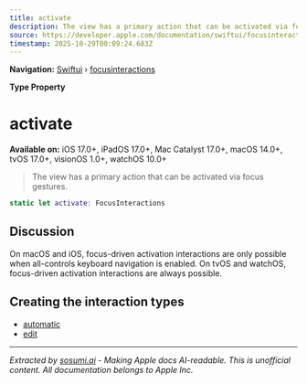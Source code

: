 ```yaml
---
title: activate
description: The view has a primary action that can be activated via focus gestures.
source: https://developer.apple.com/documentation/swiftui/focusinteractions/activate
timestamp: 2025-10-29T00:09:24.683Z
---
```


**Navigation:** [Swiftui](/documentation/swiftui) › [focusinteractions](/documentation/swiftui/focusinteractions)

**Type Property**

# activate

**Available on:** iOS 17.0+, iPadOS 17.0+, Mac Catalyst 17.0+, macOS 14.0+, tvOS 17.0+, visionOS 1.0+, watchOS 10.0+

> The view has a primary action that can be activated via focus gestures.

```swift
static let activate: FocusInteractions
```

## Discussion

On macOS and iOS, focus-driven activation interactions are only possible when all-controls keyboard navigation is enabled. On tvOS and watchOS, focus-driven activation interactions are always possible.

## Creating the interaction types

- [automatic](/documentation/swiftui/focusinteractions/automatic)
- [edit](/documentation/swiftui/focusinteractions/edit)

---

*Extracted by [sosumi.ai](https://sosumi.ai) - Making Apple docs AI-readable.*
*This is unofficial content. All documentation belongs to Apple Inc.*
